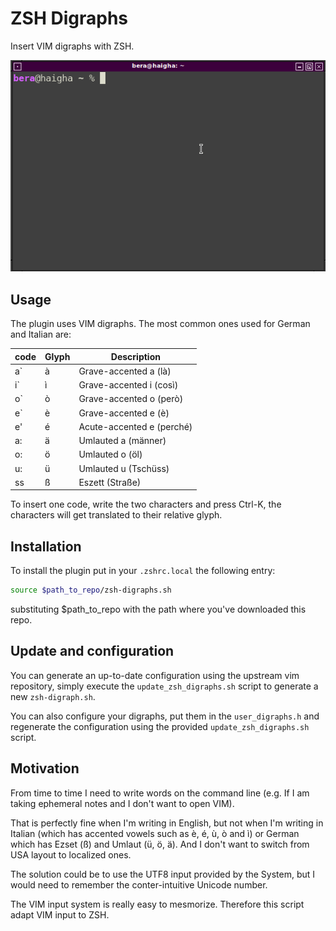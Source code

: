 # ZSH Digraphs

Insert VIM digraphs with ZSH.

![Download of german's wikipedia and grep of eszet words.](https://github.com/berdav/zsh-digraphs/raw/master/readme-img/zsh-digraphs.gif)

## Usage
The plugin uses VIM digraphs.
The most common ones used for German and Italian are:

| code | Glyph | Description               |
|------|-------|---------------------------|
|  a`  |   à   | Grave-accented a (là)     |
|  i`  |   ì   | Grave-accented i (così)   |
|  o`  |   ò   | Grave-accented o (però)   |
|  e`  |   è   | Grave-accented e (è)      |
|  e'  |   é   | Acute-accented e (perché) |
|  a:  |   ä   | Umlauted a (männer)       |
|  o:  |   ö   | Umlauted o (öl)           |
|  u:  |   ü   | Umlauted u (Tschüss)      |
|  ss  |   ß   | Eszett (Straße)           |

To insert one code, write the two characters and press Ctrl-K, the
characters will get translated to their relative glyph.

## Installation
To install the plugin put in your `.zshrc.local` the following
entry:
```bash
source $path_to_repo/zsh-digraphs.sh
```
substituting $path_to_repo with the path where you've downloaded this repo.

## Update and configuration
You can generate an up-to-date configuration using the upstream vim
repository, simply execute the `update_zsh_digraphs.sh` script to generate
a new `zsh-digraph.sh`.

You can also configure your digraphs, put them in the `user_digraphs.h`
and regenerate the configuration using the provided
`update_zsh_digraphs.sh` script.

## Motivation
From time to time I need to write words on the command line (e.g.
If I am taking ephemeral notes and I don't want to open VIM).

That is perfectly fine when I'm writing in English, but not when I'm
writing in Italian (which has accented vowels such as è, é, ù, ò and ì)
or German which has Ezset (ß) and Umlaut (ü, ö, ä).  And I don't want to
switch from USA layout to localized ones.

The solution could be to use the UTF8 input provided by the System, but
I would need to remember the conter-intuitive Unicode number.

The VIM input system is really easy to mesmorize.  Therefore this script
adapt VIM input to ZSH.
